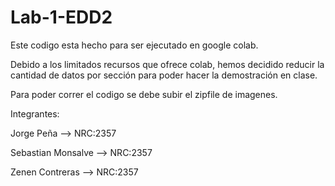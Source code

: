 # Lab-1-EDD2

Este codigo esta hecho para ser ejecutado en google colab.

Debido a los limitados recursos que ofrece colab, hemos decidido reducir la cantidad de datos por sección para poder hacer la demostración en clase.

Para poder correr el codigo se debe subir el zipfile de imagenes.

Integrantes: 

Jorge Peña --> NRC:2357

Sebastian Monsalve --> NRC:2357

Zenen Contreras --> NRC:2357





